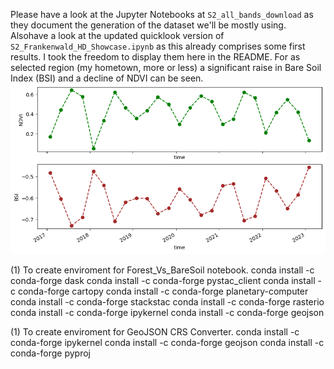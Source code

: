 Please have a look at the Jupyter Notebooks at `S2_all_bands_download` as they document the generation of the dataset we'll be mostly using.  
Alsohave a look at the updated quicklook version of `S2_Frankenwald_HD_Showcase.ipynb` as this already comprises
some first results. I took the freedom to display them here in the README. For as selected
region (my hometown, more or less) a significant raise in Bare Soil Index (BSI) and a decline of NDVI
can be seen. 
![](./Images/NDVI_BSI_ts.png)


(1) To create enviroment for Forest_Vs_BareSoil notebook.
conda install -c conda-forge dask 
conda install -c conda-forge pystac_client
conda install -c conda-forge cartopy
conda install -c conda-forge planetary-computer
conda install -c conda-forge stackstac
conda install -c conda-forge rasterio
conda install -c conda-forge ipykernel
conda install -c conda-forge geojson

(1) To create enviroment for GeoJSON CRS Converter.
conda install -c conda-forge ipykernel
conda install -c conda-forge geojson
conda install -c conda-forge pyproj

